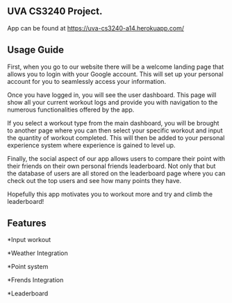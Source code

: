 ## UVA CS3240 Project. 

App can be found at https://uva-cs3240-a14.herokuapp.com/

## Usage Guide
First, when you go to our website there will be a welcome landing page that allows you to login with your Google account. This will set up your personal account for you to seamlessly access your information.

Once you have logged in, you will see the user dashboard. This page will show all your current workout logs and provide you with navigation to the numerous functionalities offered by the app.

If you select a workout type from the main dashboard, you will be brought to another page where you can then select your specific workout and input the quantity of workout completed. This will then be added to your personal experience system where experience is gained to level up.

Finally, the social aspect of our app allows users to compare their point with their friends on their own personal friends leaderboard. Not only that but the database of users are all stored on the leaderboard page where you can check out the top users and see how many points they have.

Hopefully this app motivates you to workout more and try and climb the leaderboard!

## Features
*Input workout

*Weather Integration

*Point system

*Frends Integration

*Leaderboard
